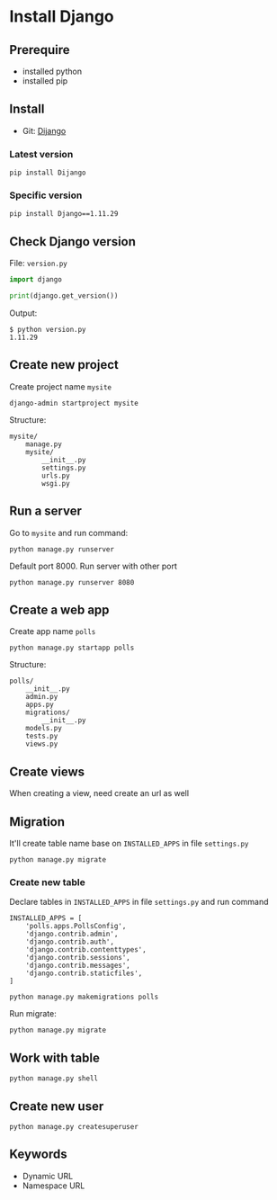 # Install Django

## Prerequire

- installed python
- installed pip

## Install

- Git: [Dijango](https://github.com/django/django.git)

### Latest version

```console
pip install Dijango
```

### Specific version

```console
pip install Django==1.11.29
```

## Check Django version

File: `version.py`

```python
import django

print(django.get_version())
```

Output:

```console
$ python version.py
1.11.29
```

## Create new project

Create project name `mysite`

```console
django-admin startproject mysite
```

Structure:

```console
mysite/
    manage.py
    mysite/
        __init__.py
        settings.py
        urls.py
        wsgi.py
```

## Run a server

Go to `mysite` and run command:

```console
python manage.py runserver
```

Default port 8000. Run server with other port

```console
python manage.py runserver 8080
```

## Create a web app

Create app name `polls`

```console
python manage.py startapp polls
```

Structure:

```console
polls/
    __init__.py
    admin.py
    apps.py
    migrations/
        __init__.py
    models.py
    tests.py
    views.py
```

## Create views

When creating a view, need create an url as well

## Migration

It'll create table name base on `INSTALLED_APPS` in file `settings.py`

```console
python manage.py migrate
```

### Create new table

Declare tables in `INSTALLED_APPS` in file `settings.py` and run command

```console
INSTALLED_APPS = [
    'polls.apps.PollsConfig',
    'django.contrib.admin',
    'django.contrib.auth',
    'django.contrib.contenttypes',
    'django.contrib.sessions',
    'django.contrib.messages',
    'django.contrib.staticfiles',
]
```

```console
python manage.py makemigrations polls
```

Run migrate:

```console
python manage.py migrate
```

## Work with table

```console
python manage.py shell
```

## Create new user

```console
python manage.py createsuperuser
```

## Keywords

- Dynamic URL
- Namespace URL
